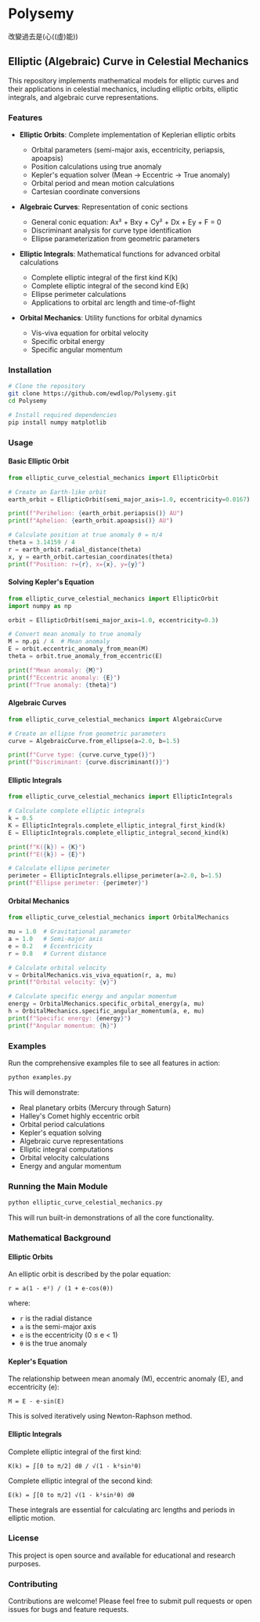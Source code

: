 # Polysemy

改變過去是(心((虛)能))

## Elliptic (Algebraic) Curve in Celestial Mechanics

This repository implements mathematical models for elliptic curves and their applications in celestial mechanics, including elliptic orbits, elliptic integrals, and algebraic curve representations.

### Features

- **Elliptic Orbits**: Complete implementation of Keplerian elliptic orbits
  - Orbital parameters (semi-major axis, eccentricity, periapsis, apoapsis)
  - Position calculations using true anomaly
  - Kepler's equation solver (Mean → Eccentric → True anomaly)
  - Orbital period and mean motion calculations
  - Cartesian coordinate conversions

- **Algebraic Curves**: Representation of conic sections
  - General conic equation: Ax² + Bxy + Cy² + Dx + Ey + F = 0
  - Discriminant analysis for curve type identification
  - Ellipse parameterization from geometric parameters

- **Elliptic Integrals**: Mathematical functions for advanced orbital calculations
  - Complete elliptic integral of the first kind K(k)
  - Complete elliptic integral of the second kind E(k)
  - Ellipse perimeter calculations
  - Applications to orbital arc length and time-of-flight

- **Orbital Mechanics**: Utility functions for orbital dynamics
  - Vis-viva equation for orbital velocity
  - Specific orbital energy
  - Specific angular momentum

### Installation

```bash
# Clone the repository
git clone https://github.com/ewdlop/Polysemy.git
cd Polysemy

# Install required dependencies
pip install numpy matplotlib
```

### Usage

#### Basic Elliptic Orbit

```python
from elliptic_curve_celestial_mechanics import EllipticOrbit

# Create an Earth-like orbit
earth_orbit = EllipticOrbit(semi_major_axis=1.0, eccentricity=0.0167)

print(f"Perihelion: {earth_orbit.periapsis()} AU")
print(f"Aphelion: {earth_orbit.apoapsis()} AU")

# Calculate position at true anomaly θ = π/4
theta = 3.14159 / 4
r = earth_orbit.radial_distance(theta)
x, y = earth_orbit.cartesian_coordinates(theta)
print(f"Position: r={r}, x={x}, y={y}")
```

#### Solving Kepler's Equation

```python
from elliptic_curve_celestial_mechanics import EllipticOrbit
import numpy as np

orbit = EllipticOrbit(semi_major_axis=1.0, eccentricity=0.3)

# Convert mean anomaly to true anomaly
M = np.pi / 4  # Mean anomaly
E = orbit.eccentric_anomaly_from_mean(M)
theta = orbit.true_anomaly_from_eccentric(E)

print(f"Mean anomaly: {M}")
print(f"Eccentric anomaly: {E}")
print(f"True anomaly: {theta}")
```

#### Algebraic Curves

```python
from elliptic_curve_celestial_mechanics import AlgebraicCurve

# Create an ellipse from geometric parameters
curve = AlgebraicCurve.from_ellipse(a=2.0, b=1.5)

print(f"Curve type: {curve.curve_type()}")
print(f"Discriminant: {curve.discriminant()}")
```

#### Elliptic Integrals

```python
from elliptic_curve_celestial_mechanics import EllipticIntegrals

# Calculate complete elliptic integrals
k = 0.5
K = EllipticIntegrals.complete_elliptic_integral_first_kind(k)
E = EllipticIntegrals.complete_elliptic_integral_second_kind(k)

print(f"K({k}) = {K}")
print(f"E({k}) = {E}")

# Calculate ellipse perimeter
perimeter = EllipticIntegrals.ellipse_perimeter(a=2.0, b=1.5)
print(f"Ellipse perimeter: {perimeter}")
```

#### Orbital Mechanics

```python
from elliptic_curve_celestial_mechanics import OrbitalMechanics

mu = 1.0  # Gravitational parameter
a = 1.0   # Semi-major axis
e = 0.2   # Eccentricity
r = 0.8   # Current distance

# Calculate orbital velocity
v = OrbitalMechanics.vis_viva_equation(r, a, mu)
print(f"Orbital velocity: {v}")

# Calculate specific energy and angular momentum
energy = OrbitalMechanics.specific_orbital_energy(a, mu)
h = OrbitalMechanics.specific_angular_momentum(a, e, mu)
print(f"Specific energy: {energy}")
print(f"Angular momentum: {h}")
```

### Examples

Run the comprehensive examples file to see all features in action:

```bash
python examples.py
```

This will demonstrate:
- Real planetary orbits (Mercury through Saturn)
- Halley's Comet highly eccentric orbit
- Orbital period calculations
- Kepler's equation solving
- Algebraic curve representations
- Elliptic integral computations
- Orbital velocity calculations
- Energy and angular momentum

### Running the Main Module

```bash
python elliptic_curve_celestial_mechanics.py
```

This will run built-in demonstrations of all the core functionality.

### Mathematical Background

#### Elliptic Orbits

An elliptic orbit is described by the polar equation:

```
r = a(1 - e²) / (1 + e·cos(θ))
```

where:
- `r` is the radial distance
- `a` is the semi-major axis
- `e` is the eccentricity (0 ≤ e < 1)
- `θ` is the true anomaly

#### Kepler's Equation

The relationship between mean anomaly (M), eccentric anomaly (E), and eccentricity (e):

```
M = E - e·sin(E)
```

This is solved iteratively using Newton-Raphson method.

#### Elliptic Integrals

Complete elliptic integral of the first kind:
```
K(k) = ∫[0 to π/2] dθ / √(1 - k²sin²θ)
```

Complete elliptic integral of the second kind:
```
E(k) = ∫[0 to π/2] √(1 - k²sin²θ) dθ
```

These integrals are essential for calculating arc lengths and periods in elliptic motion.

### License

This project is open source and available for educational and research purposes.

### Contributing

Contributions are welcome! Please feel free to submit pull requests or open issues for bugs and feature requests.
